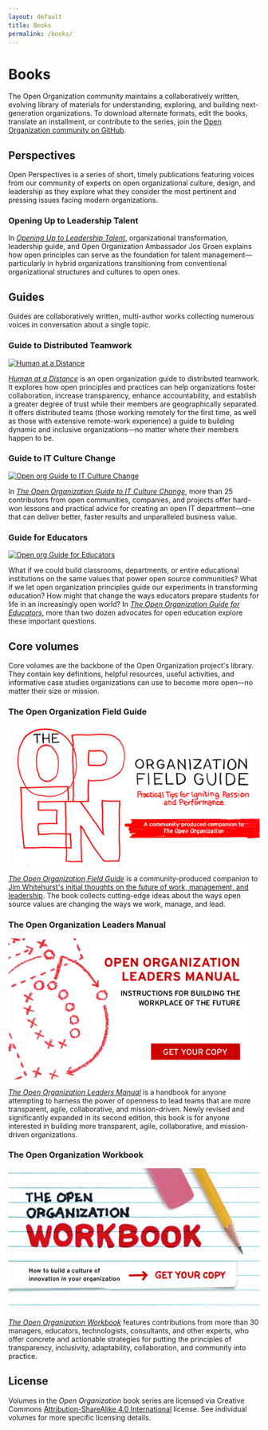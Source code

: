 ```yaml
---
layout: default
title: Books
permalink: /books/
---
```


# Books
The Open Organization community maintains a collaboratively written,  evolving library of materials for understanding, exploring, and building next-generation organizations. To download alternate formats, edit the books, translate an installment, or contribute to the series, join the [Open Organization community on GitHub](https://github.com/open-organization).

## Perspectives
Open Perspectives is a series of short, timely publications featuring voices from our community of experts on open organizational culture, design, and leadership as they explore what they consider the most pertinent and pressing issues facing modern organizations.

### Opening Up to Leadership Talent
In [*Opening Up to Leadership Talent*](https://github.com/open-organization/open-perspectives/raw/main/opening-up-to-leadership-talent/opening-up-to-leadership-talent.pdf), organizational transformation, leadership guide, and Open Organization Ambassador Jos Groen explains how open principles can serve as the foundation for talent management—particularly in hybrid organizations transitioning from conventional organizational structures and cultures to open ones.

## Guides
Guides are collaboratively written, multi-author works collecting numerous voices in conversation about a single topic.

### Guide to Distributed Teamwork
[![Human at a Distance](/assets/images/human_distance_cover.png#book-cover)](https://github.com/open-organization/open-org-distributed-work-guide/raw/master/books/open_org_guide_distributed_teamwork_1_0.pdf)

[*Human at a Distance*](https://github.com/open-organization/open-org-distributed-work-guide/raw/master/books/open_org_guide_distributed_teamwork_1_0.pdf) is an open organization guide to distributed teamwork. It explores how open principles and practices can help organizations foster collaboration, increase transparency, enhance accountability, and establish a greater degree of trust while their members are geographically separated. It offers distributed teams (those working remotely for the first time, as well as those with extensive remote-work experience) a guide to building dynamic and inclusive organizations—no matter where their members happen to be.

### Guide to IT Culture Change
[![Open org Guide to IT Culture Change](/assets/images/openorg_itculture_cover.png#book-cover)](https://github.com/open-organization/open-org-it-culture/raw/master/open_org_it_culture_1_0.pdf)

In [*The Open Organization Guide to IT Culture Change*](https://github.com/open-organization/open-org-it-culture/raw/master/open_org_it_culture_1_0.pdf), more than 25 contributors from open communities, companies, and projects offer hard-won lessons and practical advice for creating an open IT department—one that can deliver better, faster results and unparalleled business value.

### Guide for Educators
[![Open org Guide for Educators](/assets/images/openorg_educators_cover.png#book-cover)](https://github.com/open-organization/open-org-educators-guide/raw/master/open_org_educators_guide_1_0_1.pdf)

What if we could build classrooms, departments, or entire educational institutions on the same values that power open source communities? What if we let open organization principles guide our experiments in transforming education? How might that change the ways educators prepare students for life in an increasingly open world? In [*The Open Organization Guide for Educators*](https://github.com/open-organization/open-org-educators-guide/raw/master/open_org_educators_guide_1_0_1.pdf), more than two dozen advocates for open education explore these important questions.

## Core volumes

Core volumes are the backbone of the Open Organization project's library. They contain key definitions, helpful resources, useful activities, and informative case studies organizations can use to become more open—no matter their size or mission.

### The Open Organization Field Guide
[![Open org field guide](/assets/images/openorg_fieldguide_cover.png#book-cover)](https://github.com/open-organization/open-org-field-guide/raw/master/open_org_field_guide_1_2_1.pdf)

[*The Open Organization Field Guide*](https://github.com/open-organization/open-org-field-guide/raw/master/open_org_field_guide_1_2_1.pdf) is a community-produced companion to [Jim Whitehurst's initial thoughts on the future of work, management, and leadership](https://www.redhat.com/en/explore/the-open-organization-book). The book collects cutting-edge ideas about the ways open source values are changing the ways we work, manage, and lead.

### The Open Organization Leaders Manual
[![Open org leaders manual](/assets/images/openorg_leadersmanual_cover.png#book-cover)](https://github.com/open-organization/open-org-leaders-manual/raw/master/second-edition/open_org_leaders_manual_2_3.pdf)

[*The Open Organization Leaders Manual*](https://github.com/open-organization/open-org-leaders-manual/raw/master/second-edition/open_org_leaders_manual_2_3.pdf) is a handbook for anyone attempting to harness the power of openness to lead teams that are more transparent, agile, collaborative, and mission-driven. Newly revised and significantly expanded in its second edition, this book is for anyone interested in building more transparent, agile, collaborative, and mission-driven organizations.

### The Open Organization Workbook
[![Open org Workbook](/assets/images/openorg_workbook_cover.png#book-cover)](https://github.com/open-organization/open-org-workbook/raw/master/open_org_workbook_1_1_5.pdf)

[*The Open Organization Workbook*](https://github.com/open-organization/open-org-workbook/raw/master/open_org_workbook_1_1_5.pdf) features contributions from more than 30 managers, educators, technologists, consultants, and other experts, who offer concrete and actionable strategies for putting the principles of transparency, inclusivity, adaptability, collaboration, and community into practice.

## License
Volumes in the *Open Organization* book series are licensed via Creative Commons [Attribution-ShareAlike 4.0 International](https://creativecommons.org/licenses/by-sa/4.0/) license. See individual volumes for more specific licensing details.
